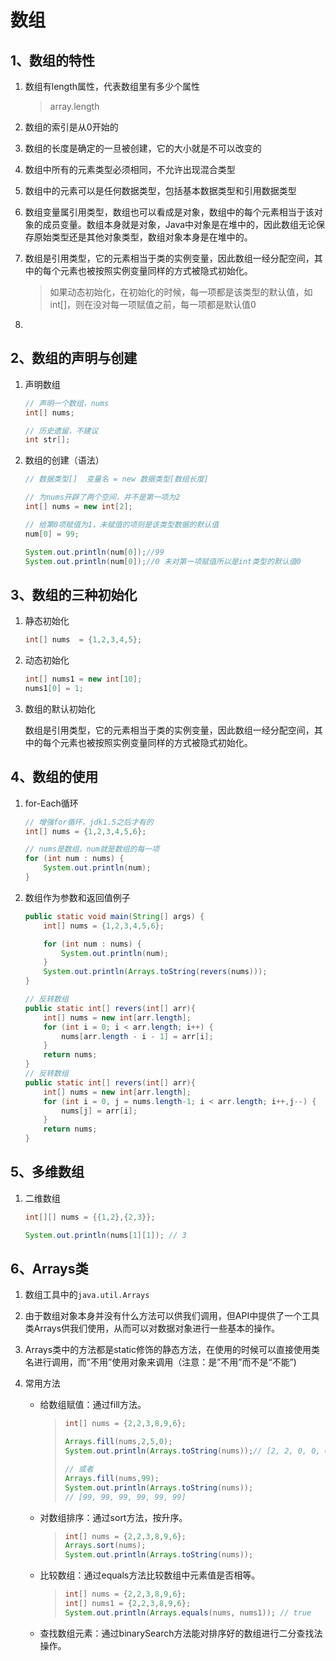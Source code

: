 # 数组

## 1、数组的特性

1. 数组有length属性，代表数组里有多少个属性

   > array.length

2. 数组的索引是从0开始的

3. 数组的长度是确定的一旦被创建，它的大小就是不可以改变的

4. 数组中所有的元素类型必须相同，不允许出现混合类型

5. 数组中的元素可以是任何数据类型，包括基本数据类型和引用数据类型

6. 数组变量属引用类型，数组也可以看成是对象，数组中的每个元素相当于该对象的成员变量。数组本身就是对象，Java中对象是在堆中的，因此数组无论保存原始类型还是其他对象类型，数组对象本身是在堆中的。

7. 数组是引用类型，它的元素相当于类的实例变量，因此数组一经分配空间，其中的每个元素也被按照实例变量同样的方式被隐式初始化。

   > 如果动态初始化，在初始化的时候，每一项都是该类型的默认值，如int[]，则在没对每一项赋值之前，每一项都是默认值0

8. 

## 2、数组的声明与创建

1. 声明数组

   ```java
   // 声明一个数组，nums
   int[] nums;
   
   // 历史遗留，不建议
   int str[];
   ```

2. 数组的创建（语法）

   ```java
   // 数据类型[]  变量名 = new 数据类型[数组长度]
   
   // 为nums开辟了两个空间，并不是第一项为2
   int[] nums = new int[2];
   
   // 给第0项赋值为1，未赋值的项则是该类型数据的默认值
   num[0] = 99;
   
   System.out.println(num[0]);//99 
   System.out.println(num[0]);//0 未对第一项赋值所以是int类型的默认值0 
   ```

## 3、数组的三种初始化

1. 静态初始化

   ```java
   int[] nums  = {1,2,3,4,5};
   ```

2. 动态初始化

   ```java
   int[] nums1 = new int[10];
   nums1[0] = 1;
   ```

3. 数组的默认初始化

   数组是引用类型，它的元素相当于类的实例变量，因此数组一经分配空间，其中的每个元素也被按照实例变量同样的方式被隐式初始化。

## 4、数组的使用

1. for-Each循环

   ```java
   // 增强for循环，jdk1.5之后才有的
   int[] nums = {1,2,3,4,5,6};
   
   // nums是数组，num就是数组的每一项
   for (int num : nums) {
       System.out.println(num);
   }
   ```

2. 数组作为参数和返回值例子

   ```java
   public static void main(String[] args) {
       int[] nums = {1,2,3,4,5,6};
   
       for (int num : nums) {
           System.out.println(num);
       }
       System.out.println(Arrays.toString(revers(nums)));
   }
   
   // 反转数组
   public static int[] revers(int[] arr){
       int[] nums = new int[arr.length];
       for (int i = 0; i < arr.length; i++) {
           nums[arr.length - i - 1] = arr[i];
       }
       return nums;
   }
   // 反转数组
   public static int[] revers(int[] arr){
       int[] nums = new int[arr.length];
       for (int i = 0, j = nums.length-1; i < arr.length; i++,j--) {
           nums[j] = arr[i];
       }
       return nums;
   }
   ```

## 5、多维数组

1. 二维数组

   ```java
   int[][] nums = {{1,2},{2,3}};
   
   System.out.println(nums[1][1]); // 3
   ```

## 6、Arrays类

1. 数组工具中的`java.util.Arrays`

2. 由于数组对象本身并没有什么方法可以供我们调用，但API中提供了一个工具类Arrays供我们使用，从而可以对数据对象进行一些基本的操作。

3. Arrays类中的方法都是static修饰的静态方法，在使用的时候可以直接使用类名进行调用，而”不用”使用对象来调用（注意：是”不用”而不是“不能”)

4. 常用方法

   * 给数组赋值：通过fill方法。

     > ```java
     > int[] nums = {2,2,3,8,9,6};
     > 
     > Arrays.fill(nums,2,5,0);
     > System.out.println(Arrays.toString(nums));// [2, 2, 0, 0, 0, 6]
     > 
     > // 或者
     > Arrays.fill(nums,99);
     > System.out.println(Arrays.toString(nums));
     > // [99, 99, 99, 99, 99, 99]
     > ```

   * 对数组排序：通过sort方法，按升序。

     > ```java
     > int[] nums = {2,2,3,8,9,6};
     > Arrays.sort(nums);
     > System.out.println(Arrays.toString(nums));
     > ```

   * 比较数组：通过equals方法比较数组中元素值是否相等。

     > ```java
     > int[] nums = {2,2,3,8,9,6};
     > int[] nums1 = {2,2,3,8,9,6};
     > System.out.println(Arrays.equals(nums, nums1)); // true
     > ```

   * 查找数组元素：通过binarySearch方法能对排序好的数组进行二分查找法操作。